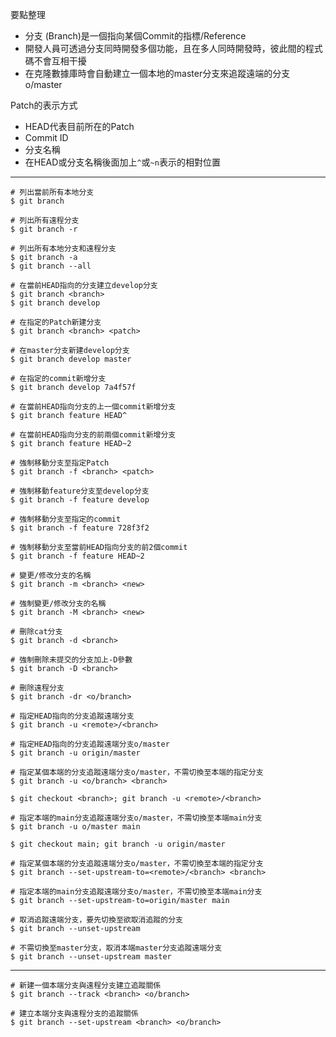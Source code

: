 要點整理
- 分支 (Branch)是一個指向某個Commit的指標/Reference
- 開發人員可透過分支同時開發多個功能，且在多人同時開發時，彼此間的程式碼不會互相干擾
- 在克隆數據庫時會自動建立一個本地的master分支來追蹤遠端的分支o/master

Patch的表示方式
- HEAD代表目前所在的Patch
- Commit ID
- 分支名稱
- 在HEAD或分支名稱後面加上`^`或`~n`表示的相對位置

---

```
# 列出當前所有本地分支
$ git branch
```

```
# 列出所有遠程分支
$ git branch -r
```

```
# 列出所有本地分支和遠程分支
$ git branch -a
$ git branch --all
```

```
# 在當前HEAD指向的分支建立develop分支
$ git branch <branch>
$ git branch develop
```

```
# 在指定的Patch新建分支
$ git branch <branch> <patch>

# 在master分支新建develop分支
$ git branch develop master

# 在指定的commit新增分支
$ git branch develop 7a4f57f

# 在當前HEAD指向分支的上一個commit新增分支
$ git branch feature HEAD^

# 在當前HEAD指向分支的前兩個commit新增分支
$ git branch feature HEAD~2
```

```
# 強制移動分支至指定Patch
$ git branch -f <branch> <patch>

# 強制移動feature分支至develop分支
$ git branch -f feature develop

# 強制移動分支至指定的commit
$ git branch -f feature 728f3f2

# 強制移動分支至當前HEAD指向分支的前2個commit
$ git branch -f feature HEAD~2
```

```
# 變更/修改分支的名稱
$ git branch -m <branch> <new>

# 強制變更/修改分支的名稱
$ git branch -M <branch> <new>
```

```
# 刪除cat分支
$ git branch -d <branch>

# 強制刪除未提交的分支加上-D參數
$ git branch -D <branch>

# 刪除遠程分支
$ git branch -dr <o/branch>
```

```
# 指定HEAD指向的分支追蹤遠端分支
$ git branch -u <remote>/<branch>

# 指定HEAD指向的分支追蹤遠端分支o/master
$ git branch -u origin/master
```

```
# 指定某個本端的分支追蹤遠端分支o/master，不需切換至本端的指定分支
$ git branch -u <o/branch> <branch>

$ git checkout <branch>; git branch -u <remote>/<branch>

# 指定本端的main分支追蹤遠端分支o/master，不需切換至本端main分支
$ git branch -u o/master main

$ git checkout main; git branch -u origin/master
```

```
# 指定某個本端的分支追蹤遠端分支o/master，不需切換至本端的指定分支
$ git branch --set-upstream-to=<remote>/<branch> <branch>

# 指定本端的main分支追蹤遠端分支o/master，不需切換至本端main分支
$ git branch --set-upstream-to=origin/master main
```

```
# 取消追蹤遠端分支，要先切換至欲取消追蹤的分支
$ git branch --unset-upstream

# 不需切換至master分支，取消本端master分支追蹤遠端分支
$ git branch --unset-upstream master
```

---

```
# 新建一個本端分支與遠程分支建立追蹤關係
$ git branch --track <branch> <o/branch>

# 建立本端分支與遠程分支的追蹤關係
$ git branch --set-upstream <branch> <o/branch>
```